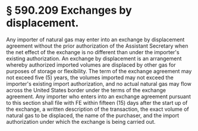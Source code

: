 # § 590.209   Exchanges by displacement.

Any importer of natural gas may enter into an exchange by displacement agreement without the prior authorization of the Assistant Secretary when the net effect of the exchange is no different than under the importer's existing authorization. An exchange by displacement is an arrangement whereby authorized imported volumes are displaced by other gas for purposes of storage or flexibility. The term of the exchange agreement may not exceed five (5) years, the volumes imported may not exceed the importer's existing import authorization, and no actual natural gas may flow across the United States border under the terms of the exchange agreement. Any importer who enters into an exchange agreement pursuant to this section shall file with FE within fifteen (15) days after the start up of the exchange, a written description of the transaction, the exact volume of natural gas to be displaced, the name of the purchaser, and the import authorization under which the exchange is being carried out. 




